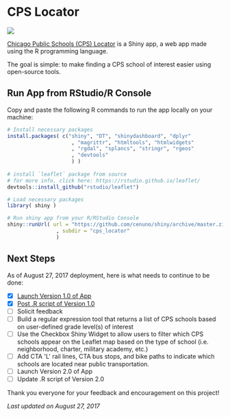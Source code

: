 # CPS Locator

[![](https://github.com/cenuno/shiny/raw/master/Images/Screen%20Shot%202017-08-27%20at%203.50.54%20AM.png)](https://cenuno.shinyapps.io/cps_locator/)

[Chicago Public Schools (CPS) Locator](https://cenuno.shinyapps.io/cps_locator/) is a Shiny app, a web app made using the R programming language.

The goal is simple: to make finding a CPS school of interest easier using open-source tools. 

## Run App from RStudio/R Console

Copy and paste the following R commands to run the app locally on your machine:

```R
# Install necessary packages
install.packages( c("shiny", "DT", "shinydashboard", "dplyr"
                     , "magrittr", "htmltools", "htmlwidgets"
                     , "rgdal", "splancs", "stringr", "rgeos" 
                     , "devtools"
                     ) )
                     
# install `leaflet` package from source
# for more info, click here: https://rstudio.github.io/leaflet/
devtools::install_github("rstudio/leaflet")

# Load necessary packages
library( shiny )

# Run shiny app from your R/RStudio Console
shiny::runUrl( url = "https://github.com/cenuno/shiny/archive/master.zip"
                , subdir = "cps_locator"
                )
```

## Next Steps

As of August 27, 2017 deployment, here is what needs to continue to be done:

- [x] [Launch Version 1.0 of App](https://cenuno.shinyapps.io/cps_locator/)
- [x] [Post .R script of Version 1.0](https://github.com/cenuno/shiny/blob/master/cps_locator/app.R)
- [ ] Solicit feedback
- [ ] Build a regular expression tool that returns a list of CPS schools based on user-defined grade level(s) of interest
- [ ] Use the Checkbox Shiny Widget to allow users to filter which CPS schools appear on the Leaflet map based on the type of school (i.e. neighborhood, charter, military academy, etc.)
- [ ] Add CTA 'L' rail lines, CTA bus stops, and bike paths to indicate which schools are located near public transportation.
- [ ] Launch Version 2.0 of App
- [ ] Update .R script of Version 2.0

Thank you everyone for your feedback and encouragement on this project!

*Last updated on August 27, 2017*
